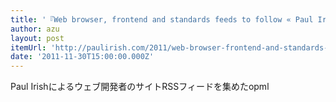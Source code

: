 ```yaml
---
title: '『Web browser, frontend and standards feeds to follow « Paul Irish』'
author: azu
layout: post
itemUrl: 'http://paulirish.com/2011/web-browser-frontend-and-standards-feeds-to-follow/'
date: '2011-11-30T15:00:00.000Z'
---
```

Paul Irishによるウェブ開発者のサイトRSSフィードを集めたopml
